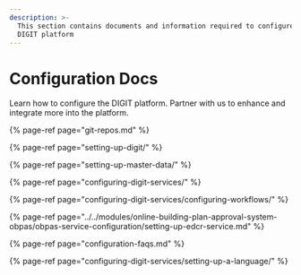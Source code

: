 ```yaml
---
description: >-
  This section contains documents and information required to configure the
  DIGIT platform
---
```


# Configuration Docs

Learn how to configure the DIGIT platform. Partner with us to enhance and integrate more into the platform.

{% page-ref page="git-repos.md" %}

{% page-ref page="setting-up-digit/" %}

{% page-ref page="setting-up-master-data/" %}

{% page-ref page="configuring-digit-services/" %}

{% page-ref page="configuring-digit-services/configuring-workflows/" %}

{% page-ref page="../../modules/online-building-plan-approval-system-obpas/obpas-service-configuration/setting-up-edcr-service.md" %}

{% page-ref page="configuration-faqs.md" %}

{% page-ref page="configuring-digit-services/setting-up-a-language/" %}

